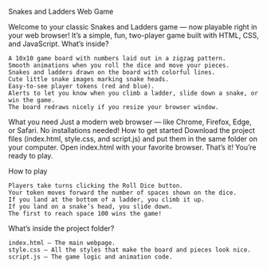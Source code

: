 Snakes and Ladders Web Game

Welcome to your classic Snakes and Ladders game — now playable right in your web browser! It’s a simple, fun, two-player game built with HTML, CSS, and JavaScript.
What’s inside?

    A 10x10 game board with numbers laid out in a zigzag pattern.
    Smooth animations when you roll the dice and move your pieces.
    Snakes and ladders drawn on the board with colorful lines.
    Cute little snake images marking snake heads.
    Easy-to-see player tokens (red and blue).
    Alerts to let you know when you climb a ladder, slide down a snake, or win the game.
    The board redraws nicely if you resize your browser window.

What you need
Just a modern web browser — like Chrome, Firefox, Edge, or Safari. No installations needed!
How to get started
    Download the project files (index.html, style.css, and script.js) and put them in the same folder on your computer.
    Open index.html with your favorite browser.
    That’s it! You’re ready to play.

How to play

    Players take turns clicking the Roll Dice button.
    Your token moves forward the number of spaces shown on the dice.
    If you land at the bottom of a ladder, you climb it up.
    If you land on a snake’s head, you slide down.
    The first to reach space 100 wins the game!

What’s inside the project folder?

    index.html — The main webpage.
    style.css — All the styles that make the board and pieces look nice.
    script.js — The game logic and animation code.
